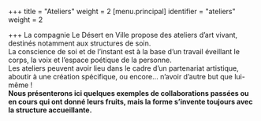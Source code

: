 +++
title = "Ateliers"
weight = 2
[menu.principal]
identifier = "ateliers"
weight = 2

+++
La compagnie Le Désert en Ville propose des ateliers d’art vivant, destinés notamment aux structures de soin.  
La conscience de soi et de l’instant est à la base d’un travail éveillant le corps, la voix et l’espace poétique de la personne.  
Les ateliers peuvent avoir lieu dans le cadre d’un partenariat artistique, aboutir à une création spécifique, ou encore… n’avoir d’autre but que lui-même !  
**Nous présenterons ici quelques exemples de collaborations passées ou en cours qui ont donné leurs fruits, mais la forme s’invente toujours avec la structure accueillante.**